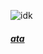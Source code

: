 ![idk](https://komarev.com/ghpvc/?username=your-github-COlNRUSH&color=000000)

##### [ata](https://maxx.atabook.org)

